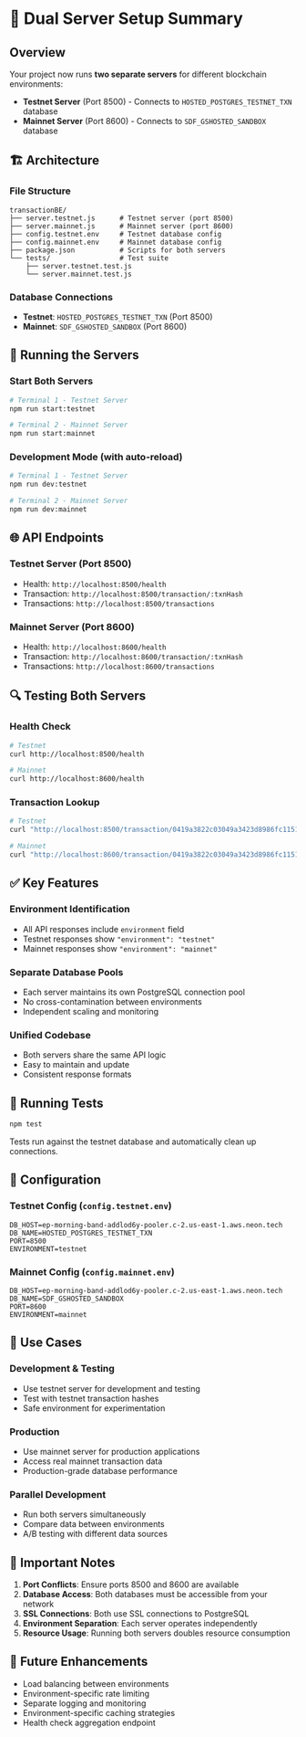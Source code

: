 # 🚀 Dual Server Setup Summary

## Overview
Your project now runs **two separate servers** for different blockchain environments:

- **Testnet Server** (Port 8500) - Connects to `HOSTED_POSTGRES_TESTNET_TXN` database
- **Mainnet Server** (Port 8600) - Connects to `SDF_GSHOSTED_SANDBOX` database

## 🏗️ Architecture

### File Structure
```
transactionBE/
├── server.testnet.js      # Testnet server (port 8500)
├── server.mainnet.js      # Mainnet server (port 8600)
├── config.testnet.env     # Testnet database config
├── config.mainnet.env     # Mainnet database config
├── package.json           # Scripts for both servers
└── tests/                 # Test suite
    ├── server.testnet.test.js
    └── server.mainnet.test.js
```

### Database Connections
- **Testnet**: `HOSTED_POSTGRES_TESTNET_TXN` (Port 8500)
- **Mainnet**: `SDF_GSHOSTED_SANDBOX` (Port 8600)

## 🚀 Running the Servers

### Start Both Servers
```bash
# Terminal 1 - Testnet Server
npm run start:testnet

# Terminal 2 - Mainnet Server  
npm run start:mainnet
```

### Development Mode (with auto-reload)
```bash
# Terminal 1 - Testnet Server
npm run dev:testnet

# Terminal 2 - Mainnet Server
npm run dev:mainnet
```

## 🌐 API Endpoints

### Testnet Server (Port 8500)
- Health: `http://localhost:8500/health`
- Transaction: `http://localhost:8500/transaction/:txnHash`
- Transactions: `http://localhost:8500/transactions`

### Mainnet Server (Port 8600)
- Health: `http://localhost:8600/health`
- Transaction: `http://localhost:8600/transaction/:txnHash`
- Transactions: `http://localhost:8600/transactions`

## 🔍 Testing Both Servers

### Health Check
```bash
# Testnet
curl http://localhost:8500/health

# Mainnet
curl http://localhost:8600/health
```

### Transaction Lookup
```bash
# Testnet
curl "http://localhost:8500/transaction/0419a3822c03049a3423d8986fc11516bfc1ee4c07fe8139c3c5983f622f0201"

# Mainnet
curl "http://localhost:8600/transaction/0419a3822c03049a3423d8986fc11516bfc1ee4c07fe8139c3c5983f622f0201"
```

## ✅ Key Features

### Environment Identification
- All API responses include `environment` field
- Testnet responses show `"environment": "testnet"`
- Mainnet responses show `"environment": "mainnet"`

### Separate Database Pools
- Each server maintains its own PostgreSQL connection pool
- No cross-contamination between environments
- Independent scaling and monitoring

### Unified Codebase
- Both servers share the same API logic
- Easy to maintain and update
- Consistent response formats

## 🧪 Running Tests
```bash
npm test
```
Tests run against the testnet database and automatically clean up connections.

## 🔧 Configuration

### Testnet Config (`config.testnet.env`)
```
DB_HOST=ep-morning-band-addlod6y-pooler.c-2.us-east-1.aws.neon.tech
DB_NAME=HOSTED_POSTGRES_TESTNET_TXN
PORT=8500
ENVIRONMENT=testnet
```

### Mainnet Config (`config.mainnet.env`)
```
DB_HOST=ep-morning-band-addlod6y-pooler.c-2.us-east-1.aws.neon.tech
DB_NAME=SDF_GSHOSTED_SANDBOX
PORT=8600
ENVIRONMENT=mainnet
```

## 🎯 Use Cases

### Development & Testing
- Use testnet server for development and testing
- Test with testnet transaction hashes
- Safe environment for experimentation

### Production
- Use mainnet server for production applications
- Access real mainnet transaction data
- Production-grade database performance

### Parallel Development
- Run both servers simultaneously
- Compare data between environments
- A/B testing with different data sources

## 🚨 Important Notes

1. **Port Conflicts**: Ensure ports 8500 and 8600 are available
2. **Database Access**: Both databases must be accessible from your network
3. **SSL Connections**: Both use SSL connections to PostgreSQL
4. **Environment Separation**: Each server operates independently
5. **Resource Usage**: Running both servers doubles resource consumption

## 🔄 Future Enhancements

- Load balancing between environments
- Environment-specific rate limiting
- Separate logging and monitoring
- Environment-specific caching strategies
- Health check aggregation endpoint
